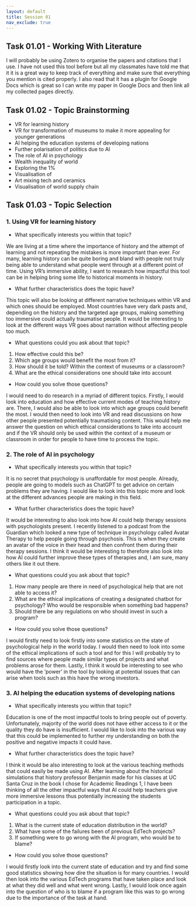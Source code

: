 ```yaml
---
layout: default
title: Session 01
nav_exclude: true
---
```


## **Task 01.01 - Working With Literature**

I will probably be using Zotero to organise the papers and citations that I use. I have not used this tool before but all my classmates have told me that it it is a great way to keep track of everything and make sure that everything you mention is cited properly. I also read that it has a plugin for Google Docs which is great so I can write my paper in Google Docs and then link all my collected pages directly. 

## **Task 01.02 - Topic Brainstorming**

- VR for learning history
- VR for transformation of museums to make it more appealing for younger generations
- AI helping the education systems of developing nations
- Further polarisation of politics due to AI
- The role of AI in psychology
- Wealth inequality of world
- Exploring the 1%
- Visualisation of 
- Art mixing tech and ceramics 
- Visualisation of world supply chain 

## **Task 01.03 - Topic Selection**

### **1. Using VR for learning history**

- What specifically interests you within that topic?

We are living at a time where the importance of history and the attempt of learning and not repeating the mistakes is more important than ever. For many, learning history can be quite boring and bland with people not truly being able to understand what people went through at a different point of time. Using VR’s immersive ability, I want to research how impactful this tool can be in helping bring some life to historical moments in history. 

- What further characteristics does the topic have?

This topic will also be looking at different narrative techniques within VR and which ones should be employed. Most countries have very dark pasts and, depending on the history and the targeted age groups, making something too immersive could actually traumatise people. It would be interesting to look at the different ways VR goes about narration without affecting people too much. 

- What questions could you ask about that topic?
1. How effective could this be?
2. Which age groups would benefit the most from it? 
3. How should it be told? Within the context of museums or a classroom? 
4. What are the ethical considerations one should take into account

- How could you solve those questions?

I would need to do research in a myriad of different topics. Firstly, I would look into education and how effective current modes of teaching history are. There, I would also be able to look into which age groups could benefit the most. I would then need to look into VR and read discussions on how other people presented potentially traumatising content. This would help me answer the question on which ethical considerations to take into account and if the VR should only be used within the context of a museum or classroom in order for people to have time to process the topic. 

### 2. The role of AI in psychology

- What specifically interests you within that topic?

It is no secret that psychology is unaffordable for most people. Already, people are going to models such as ChatGPT to get advice on certain problems they are having. I would like to look into this topic more and look at the different advances people are making in this field. 

- What further characteristics does the topic have?

It would be interesting to also look into how AI could help therapy sessions with psychologists present. I  recently listened to a podcast from the Guardian which looked a new type of technique in psychology called Avatar Therapy to help people going through psychosis. This is when they create an avatar of the voice in their head and then confront them during their therapy sessions. I think it would be interesting to therefore also look into how AI could further improve these types of therapies and, I am sure, many others like it out there.

- What questions could you ask about that topic?
1. How many people are there in need of psychological help that are not able to access it? 
2. What are the ethical implications of creating a designated chatbot for psychology? Who would be responsible when something bad happens? 
3. Should there be any regulations on who should invest in such a program? 
- How could you solve those questions?

I would firstly need to look firstly into some statistics on the state of psychological help in the world today. I would then need to look into some of the ethical implications of such a tool and for this I will probably try to find sources where people made similar types of projects and what problems arose for them. Lastly, I think it would be interesting to see who would have the ‘power’ in the tool by looking at potential issues that can arise when tools such as this have the wrong investors. 

### 3. AI helping the education systems of developing nations

- What specifically interests you within that topic?

Education is one of the most impactful tools to bring people out of poverty. Unfortunately, majority of the world does not have either access to it or the quality they do have is insufficient. I would like to look into the various way that this could be implemented to further my understanding on both the positive and negative impacts it could have. 

- What further characteristics does the topic have?

I think it would be also interesting to look at the various teaching methods that could easily be made using AI. After learning about the historical simulations that history professor Benjamin made for his classes at UC Santa Cruz in the book I chose for Academic Readings 1, I have been thinking of all the other impactful ways that AI could help teachers give more immersive lessons thus potentially increasing the students participation in a topic.

- What questions could you ask about that topic?
1. What is the current state of education distribution in the world? 
2. What have some of the failures been of previous EdTech projects? 
3. If something were to go wrong with the AI program, who would be to blame? 
- How could you solve those questions?

I would firstly look into the current state of education and try and find some good statistics showing how dire the situation is for many countries. I would then look into the various EdTech programs that have taken place and look at what they did well and what went wrong. Lastly, I would look once again into the question of who is to blame if a program like this was to go wrong due to the importance of the task at hand.